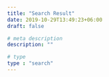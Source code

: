 ```yaml
---
title: "Search Result"
date: 2019-10-29T13:49:23+06:00
draft: false

# meta description
description: ""

# type
type : "search"
---
```

